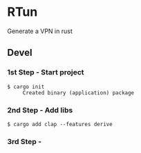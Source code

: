 # RTun

Generate a VPN in rust 


## Devel

### 1st Step - Start project

``` 
$ cargo init
     Created binary (application) package
```

### 2nd Step - Add libs
```
$ cargo add clap --features derive
```

### 3rd Step - 

